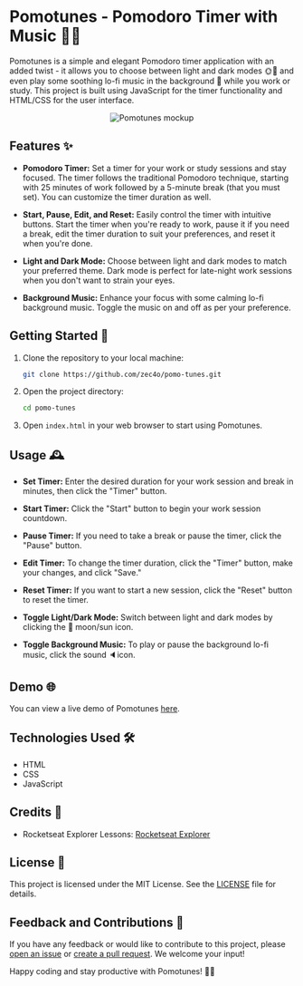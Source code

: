 # Pomotunes - Pomodoro Timer with Music 🍅🎶

Pomotunes is a simple and elegant Pomodoro timer application with an added twist - it allows you to choose between light and dark modes 🌞🌙 and even play some soothing lo-fi music in the background 🎵 while you work or study. This project is built using JavaScript for the timer functionality and HTML/CSS for the user interface.
<p align="center">
  <img src="https://github.com/zec4o/pomo-tunes/assets/50798883/d35dd67e-4f4e-4ae2-b68e-dd13f7010215" alt="Pomotunes mockup"/>
</p>

## Features ✨

- **Pomodoro Timer:** Set a timer for your work or study sessions and stay focused. The timer follows the traditional Pomodoro technique, starting with 25 minutes of work followed by a 5-minute break (that you must set). You can customize the timer duration as well.

- **Start, Pause, Edit, and Reset:** Easily control the timer with intuitive buttons. Start the timer when you're ready to work, pause it if you need a break, edit the timer duration to suit your preferences, and reset it when you're done.

- **Light and Dark Mode:** Choose between light and dark modes to match your preferred theme. Dark mode is perfect for late-night work sessions when you don't want to strain your eyes.

- **Background Music:** Enhance your focus with some calming lo-fi background music. Toggle the music on and off as per your preference.

## Getting Started 🚀

1. Clone the repository to your local machine:

   ```bash
   git clone https://github.com/zec4o/pomo-tunes.git
   ```

2. Open the project directory:

   ```bash
   cd pomo-tunes
   ```

3. Open `index.html` in your web browser to start using Pomotunes.

## Usage 🕰️

- **Set Timer:** Enter the desired duration for your work session and break in minutes, then click the "Timer" button.

- **Start Timer:** Click the "Start" button to begin your work session countdown.

- **Pause Timer:** If you need to take a break or pause the timer, click the "Pause" button.

- **Edit Timer:** To change the timer duration, click the "Timer" button, make your changes, and click "Save."

- **Reset Timer:** If you want to start a new session, click the "Reset" button to reset the timer.

- **Toggle Light/Dark Mode:** Switch between light and dark modes by clicking the 🌙 moon/sun icon.

- **Toggle Background Music:** To play or pause the background lo-fi music, click the sound 🔈icon.

## Demo 🌐

You can view a live demo of Pomotunes [here](https://zec4o.github.io/pomo-tunes/).

## Technologies Used 🛠️

- HTML
- CSS
- JavaScript

## Credits 🙌

- Rocketseat Explorer Lessons: [Rocketseat Explorer](https://www.rocketseat.com.br/explorer)

## License 📝

This project is licensed under the MIT License. See the [LICENSE](LICENSE) file for details.

## Feedback and Contributions 🤝

If you have any feedback or would like to contribute to this project, please [open an issue](https://github.com/zec4o/pomo-tunes/issues) or [create a pull request](https://github.com/zec4o/pomo-tunes/pulls). We welcome your input!

Happy coding and stay productive with Pomotunes! 🍅🎶
